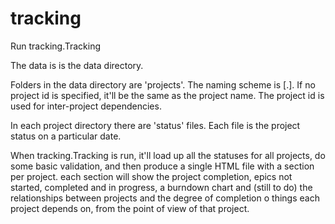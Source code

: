 tracking
========

Run tracking.Tracking

The data is is the data directory.

Folders in the data directory are 'projects'. The naming scheme is <project name>[.<project id>].
If no project id is specified, it'll be the same as the project name. The project id is used for inter-project dependencies.

In each project directory there are 'status' files. Each file is the project status on a particular date.

When tracking.Tracking is run, it'll load up all the statuses for all projects, do some basic validation, and then produce a
single HTML file with a section per project. each section will show the project completion, epics not started, completed and
in progress, a burndown chart and (still to do) the relationships between projects and the degree of completion o things each project
depends on, from the point of view of that project.
